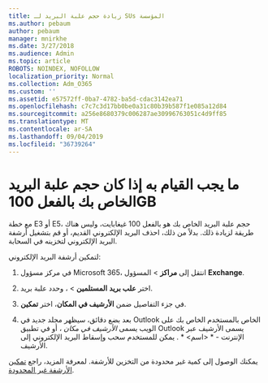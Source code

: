 ```yaml
---
title: زيادة حجم علبة البريد لـ SUs المؤسسة
ms.author: pebaum
author: pebaum
manager: mnirkhe
ms.date: 3/27/2018
ms.audience: Admin
ms.topic: article
ROBOTS: NOINDEX, NOFOLLOW
localization_priority: Normal
ms.collection: Adm_O365
ms.custom: ''
ms.assetid: e57572ff-0ba7-4782-ba5d-cdac3142ea71
ms.openlocfilehash: c7c7c3d17bb0be0a31c80b39b587f1e085a12d84
ms.sourcegitcommit: a256e8680379c006287ae30996763051c4d9ff85
ms.translationtype: MT
ms.contentlocale: ar-SA
ms.lasthandoff: 09/04/2019
ms.locfileid: "36739264"
---
```

# <a name="what-to-do-if-your-mailbox-size-is-already-100gb"></a>ما يجب القيام به إذا كان حجم علبة البريد الخاص بك بالفعل 100GB

مع خطة E3 أو E5، حجم علبة البريد الخاص بك هو بالفعل 100 غيغابايت، وليس هناك طريقة لزيادة ذلك. بدلاً من ذلك، احذف البريد الإلكتروني القديم، أو قم بتشغيل أرشفة البريد الإلكتروني لتخزينه في السحابة. 
  
لتمكين أرشفة البريد الإلكتروني:
  
1. في مركز مسؤول Microsoft 365، انتقل إلى **مراكز** \> المسؤول **Exchange**. 
    
2. اختر **علب بريد** **المستلمين** \> ، وحدد علبة بريد. 
    
3. في جزء التفاصيل ضمن **الأرشيف في المكان**، اختر **تمكين**. 
    
4. بعد بضع دقائق، سيظهر مجلد جديد في Outlook الخاص بالمستخدم الخاص بك على الويب يسمى *الأرشيف في مكان* ، أو في تطبيق Outlook يسمى الأرشيف عبر الإنترنت - * \<اسم\> * . يمكن للمستخدم سحب وإسقاط البريد الإلكتروني إلى الأرشيف. 
    
يمكنك الوصول إلى كمية غير محدودة من التخزين للأرشفة. لمعرفة المزيد، راجع [تمكين الأرشفة غير المحدودة](https://docs.microsoft.com/office365/securitycompliance/enable-unlimited-archiving).
  

